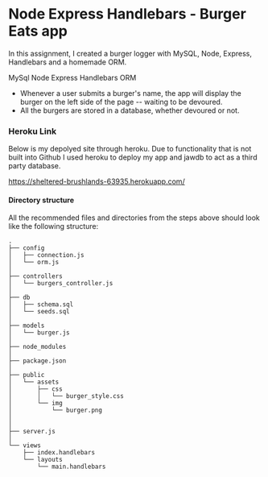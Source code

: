 # Node Express Handlebars - Burger Eats app


In this assignment, I created a burger logger with MySQL, Node, Express, Handlebars and a homemade ORM. 

MySql
Node
Express
Handlebars
ORM

* Whenever a user submits a burger's name, the app will display the burger on the left side of the page -- waiting to be devoured.
* All the burgers are stored in a database, whether devoured or not.

### Heroku Link

Below is my depolyed site through heroku. Due to functionality that is not built into Github I used heroku to deploy my app and jawdb to act as a third party database.

https://sheltered-brushlands-63935.herokuapp.com/


#### Directory structure

All the recommended files and directories from the steps above should look like the following structure:

```
.
├── config
│   ├── connection.js
│   └── orm.js
│ 
├── controllers
│   └── burgers_controller.js
│
├── db
│   ├── schema.sql
│   └── seeds.sql
│
├── models
│   └── burger.js
│ 
├── node_modules
│ 
├── package.json
│
├── public
│   └── assets
│       ├── css
│       │   └── burger_style.css
│       └── img
│           └── burger.png
│   
│
├── server.js
│
└── views
    ├── index.handlebars
    └── layouts
        └── main.handlebars
```
